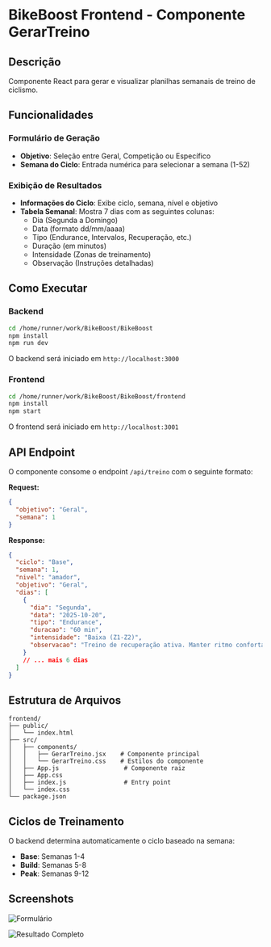 # BikeBoost Frontend - Componente GerarTreino

## Descrição

Componente React para gerar e visualizar planilhas semanais de treino de ciclismo.

## Funcionalidades

### Formulário de Geração
- **Objetivo**: Seleção entre Geral, Competição ou Específico
- **Semana do Ciclo**: Entrada numérica para selecionar a semana (1-52)

### Exibição de Resultados
- **Informações do Ciclo**: Exibe ciclo, semana, nível e objetivo
- **Tabela Semanal**: Mostra 7 dias com as seguintes colunas:
  - Dia (Segunda a Domingo)
  - Data (formato dd/mm/aaaa)
  - Tipo (Endurance, Intervalos, Recuperação, etc.)
  - Duração (em minutos)
  - Intensidade (Zonas de treinamento)
  - Observação (Instruções detalhadas)

## Como Executar

### Backend
```bash
cd /home/runner/work/BikeBoost/BikeBoost
npm install
npm run dev
```
O backend será iniciado em `http://localhost:3000`

### Frontend
```bash
cd /home/runner/work/BikeBoost/BikeBoost/frontend
npm install
npm start
```
O frontend será iniciado em `http://localhost:3001`

## API Endpoint

O componente consome o endpoint `/api/treino` com o seguinte formato:

**Request:**
```json
{
  "objetivo": "Geral",
  "semana": 1
}
```

**Response:**
```json
{
  "ciclo": "Base",
  "semana": 1,
  "nivel": "amador",
  "objetivo": "Geral",
  "dias": [
    {
      "dia": "Segunda",
      "data": "2025-10-20",
      "tipo": "Endurance",
      "duracao": "60 min",
      "intensidade": "Baixa (Z1-Z2)",
      "observacao": "Treino de recuperação ativa. Manter ritmo confortável para iniciar a semana."
    }
    // ... mais 6 dias
  ]
}
```

## Estrutura de Arquivos

```
frontend/
├── public/
│   └── index.html
├── src/
│   ├── components/
│   │   ├── GerarTreino.jsx    # Componente principal
│   │   └── GerarTreino.css    # Estilos do componente
│   ├── App.js                  # Componente raiz
│   ├── App.css
│   ├── index.js                # Entry point
│   └── index.css
└── package.json
```

## Ciclos de Treinamento

O backend determina automaticamente o ciclo baseado na semana:
- **Base**: Semanas 1-4
- **Build**: Semanas 5-8
- **Peak**: Semanas 9-12

## Screenshots

![Formulário](https://github.com/user-attachments/assets/fbeb0150-9373-42b3-938c-96c29c55804f)

![Resultado Completo](https://github.com/user-attachments/assets/9fc3fe63-b35e-4eaf-9e8f-cddc7684e9ad)
